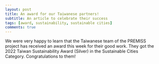 ```yaml
---
layout: post
title: An award for our Taiwanese partners! 
subtitle: An article to celebrate their success
tags: [award, sustainability, sustainable cities]
comments: true
---
```


We were very happy to learn that the Taiwanese team of the PREMISS project has received an award this week for their good work. 
They got the 2022 Taiwan Sustainability Award (Silver) in the Sustainable Cities Category. 
Congratulations to them! 
